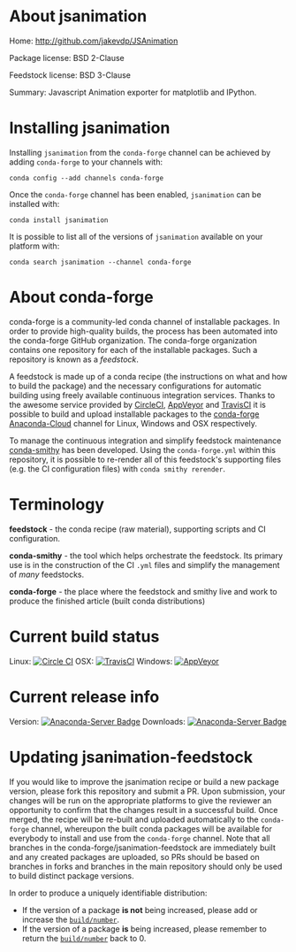 About jsanimation
=================

Home: http://github.com/jakevdp/JSAnimation

Package license: BSD 2-Clause

Feedstock license: BSD 3-Clause

Summary: Javascript Animation exporter for matplotlib and IPython.



Installing jsanimation
======================

Installing `jsanimation` from the `conda-forge` channel can be achieved by adding `conda-forge` to your channels with:

```
conda config --add channels conda-forge
```

Once the `conda-forge` channel has been enabled, `jsanimation` can be installed with:

```
conda install jsanimation
```

It is possible to list all of the versions of `jsanimation` available on your platform with:

```
conda search jsanimation --channel conda-forge
```



About conda-forge
=================

conda-forge is a community-led conda channel of installable packages.
In order to provide high-quality builds, the process has been automated into the
conda-forge GitHub organization. The conda-forge organization contains one repository
for each of the installable packages. Such a repository is known as a *feedstock*.

A feedstock is made up of a conda recipe (the instructions on what and how to build
the package) and the necessary configurations for automatic building using freely
available continuous integration services. Thanks to the awesome service provided by
[CircleCI](https://circleci.com/), [AppVeyor](http://www.appveyor.com/)
and [TravisCI](https://travis-ci.org/) it is possible to build and upload installable
packages to the [conda-forge](https://anaconda.org/conda-forge)
[Anaconda-Cloud](http://docs.anaconda.org/) channel for Linux, Windows and OSX respectively.

To manage the continuous integration and simplify feedstock maintenance
[conda-smithy](http://github.com/conda-forge/conda-smithy) has been developed.
Using the ``conda-forge.yml`` within this repository, it is possible to re-render all of
this feedstock's supporting files (e.g. the CI configuration files) with ``conda smithy rerender``.


Terminology
===========

**feedstock** - the conda recipe (raw material), supporting scripts and CI configuration.

**conda-smithy** - the tool which helps orchestrate the feedstock.
                   Its primary use is in the construction of the CI ``.yml`` files
                   and simplify the management of *many* feedstocks.

**conda-forge** - the place where the feedstock and smithy live and work to
                  produce the finished article (built conda distributions)

Current build status
====================

Linux: [![Circle CI](https://circleci.com/gh/conda-forge/jsanimation-feedstock.svg?style=shield)](https://circleci.com/gh/conda-forge/jsanimation-feedstock)
OSX: [![TravisCI](https://travis-ci.org/conda-forge/jsanimation-feedstock.svg?branch=master)](https://travis-ci.org/conda-forge/jsanimation-feedstock)
Windows: [![AppVeyor](https://ci.appveyor.com/api/projects/status/github/conda-forge/jsanimation-feedstock?svg=True)](https://ci.appveyor.com/project/conda-forge/jsanimation-feedstock/branch/master)

Current release info
====================
Version: [![Anaconda-Server Badge](https://anaconda.org/conda-forge/jsanimation/badges/version.svg)](https://anaconda.org/conda-forge/jsanimation)
Downloads: [![Anaconda-Server Badge](https://anaconda.org/conda-forge/jsanimation/badges/downloads.svg)](https://anaconda.org/conda-forge/jsanimation)


Updating jsanimation-feedstock
==============================

If you would like to improve the jsanimation recipe or build a new
package version, please fork this repository and submit a PR. Upon submission,
your changes will be run on the appropriate platforms to give the reviewer an
opportunity to confirm that the changes result in a successful build. Once
merged, the recipe will be re-built and uploaded automatically to the
`conda-forge` channel, whereupon the built conda packages will be available for
everybody to install and use from the `conda-forge` channel.
Note that all branches in the conda-forge/jsanimation-feedstock are
immediately built and any created packages are uploaded, so PRs should be based
on branches in forks and branches in the main repository should only be used to
build distinct package versions.

In order to produce a uniquely identifiable distribution:
 * If the version of a package **is not** being increased, please add or increase
   the [``build/number``](http://conda.pydata.org/docs/building/meta-yaml.html#build-number-and-string).
 * If the version of a package **is** being increased, please remember to return
   the [``build/number``](http://conda.pydata.org/docs/building/meta-yaml.html#build-number-and-string)
   back to 0.
